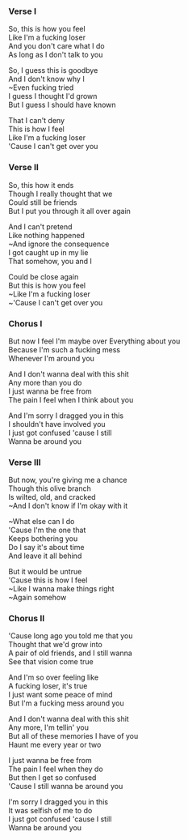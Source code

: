 ### Verse I

So, this is how you feel  
Like I'm a fucking loser  
And you don't care what I do  
As long as I don't talk to you

So, I guess this is goodbye  
And I don't know why I  
~Even fucking tried  
I guess I thought I'd grown  
But I guess I should have known

That I can't deny  
This is how I feel  
Like I'm a fucking loser  
'Cause I can't get over you

### Verse II

So, this how it ends  
Though I really thought that we  
Could still be friends  
But I put you through it all over again

And I can't pretend  
Like nothing happened  
~And ignore the consequence  
I got caught up in my lie  
That somehow, you and I

Could be close again  
But this is how you feel  
~Like I'm a fucking loser  
~'Cause I can't get over you

### Chorus I

But now I feel I'm maybe over
Everything about you  
Because I'm such a fucking mess  
Whenever I'm around you

And I don't wanna deal with this shit  
Any more than you do  
I just wanna be free from  
The pain I feel when I think about you

And I'm sorry I dragged you in this  
I shouldn't have involved you  
I just got confused 'cause I still  
Wanna be around you

### Verse III

But now, you're giving me a chance  
Though this olive branch  
Is wilted, old, and cracked  
~And I don't know if I'm okay with it

~What else can I do  
'Cause I'm the one that  
Keeps bothering you  
Do I say it's about time  
And leave it all behind

But it would be untrue  
'Cause this is how I feel  
~Like I wanna make things right  
~Again somehow

### Chorus II

'Cause long ago you told me that you  
Thought that we'd grow into  
A pair of old friends, and I still wanna  
See that vision come true

And I'm so over feeling like  
A fucking loser, it's true  
I just want some peace of mind  
But I'm a fucking mess around you

And I don't wanna deal with this shit  
Any more, I'm tellin' you  
But all of these memories I have of you  
Haunt me every year or two

I just wanna be free from  
The pain I feel when they do  
But then I get so confused  
'Cause I still wanna be around you

I'm sorry I dragged you in this  
It was selfish of me to do  
I just got confused 'cause I still  
Wanna be around you
